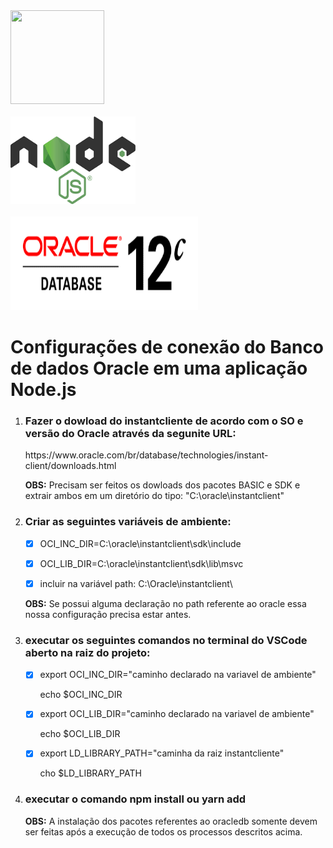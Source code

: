 <div>
 <img src="https://techcrunch.com/wp-content/uploads/2010/07/github-logo.png?w=512" height='150' width='150' />  
        <div>&#160;</div>
  <img src="https://github.com/Diego0liveira/node-oracle-connect/blob/master/node.png" height='140' width='200' />  
        <div>&#160;</div>
   <img src="https://github.com/Diego0liveira/node-oracle-connect/blob/master/oracle.png" height='150' width='300' />  
</div>

<h1>Configurações de conexão do Banco de dados Oracle em uma aplicação Node.js</h1>

<ol>
<li><h3>Fazer o dowload do instantcliente de acordo com o SO e versão do Oracle através da segunite URL:</h3></li>
https://www.oracle.com/br/database/technologies/instant-client/downloads.html

<b>OBS:</b> Precisam ser feitos os dowloads dos pacotes BASIC e SDK e extrair ambos em um diretório do tipo: "C:\oracle\instantclient"

<li><h3>Criar as seguintes variáveis de ambiente:</h3>

- [x] OCI_INC_DIR=C:\oracle\instantclient\sdk\include

- [x] OCI_LIB_DIR=C:\oracle\instantclient\sdk\lib\msvc

- [x] incluir na variável path: C:\Oracle\instantclient\

<b>OBS:</b> Se possui alguma declaração no path referente ao oracle essa nossa configuração precisa estar antes.

<li><h3>executar os seguintes comandos no terminal do VSCode aberto na raiz do projeto:</h3></li>

- [x] export OCI_INC_DIR="caminho declarado na variavel de ambiente"
  <p>echo $OCI_INC_DIR</p>

- [x] export OCI_LIB_DIR="caminho declarado na variavel de ambiente"
  <p>echo $OCI_LIB_DIR</p>

- [x] export LD_LIBRARY_PATH="caminha da raiz instantcliente"
  <p>cho $LD_LIBRARY_PATH</p>
  
<li><h3>executar o comando npm install ou yarn add</h3></li>

<b>OBS:</b> A instalação dos pacotes referentes ao oracledb somente devem ser feitas após a execução de todos os processos descritos acima.
</ol>
